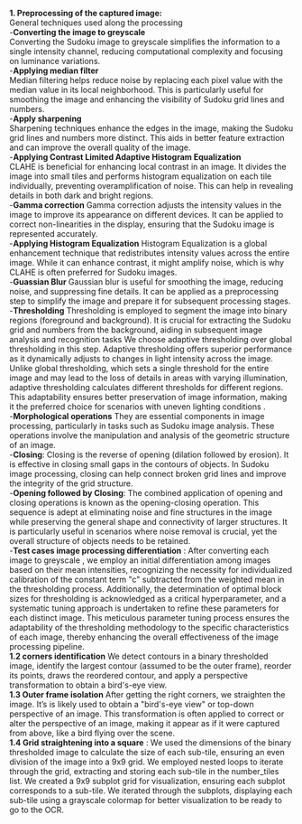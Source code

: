 **1. Preprocessing of the captured image:**<br>
General techniques used along the processing<br>
-**Converting the image to greyscale**<br>
Converting the Sudoku image to greyscale simplifies the information to a single intensity channel, reducing computational complexity and focusing on luminance variations.<br>
-**Applying median filter**<br>
Median filtering helps reduce noise by replacing each pixel value with the median value in its local neighborhood. This is particularly useful for smoothing the image and enhancing the visibility of Sudoku grid lines and numbers.<br>
-**Apply sharpening**<br>
Sharpening techniques enhance the edges in the image, making the Sudoku grid lines and numbers more distinct. This aids in better feature extraction and can improve the overall quality of the image.<br>
-**Applying Contrast Limited Adaptive Histogram Equalization**<br>
CLAHE is beneficial for enhancing local contrast in an image. It divides the image into small tiles and performs histogram equalization on each tile individually, preventing overamplification of noise. This can help in revealing details in both dark and bright regions.<br>
-**Gamma correction**
Gamma correction adjusts the intensity values in the image to improve its appearance on different devices. It can be applied to correct non-linearities in the display, ensuring that the Sudoku image is represented accurately.<br>
-**Applying Histogram Equalization**
Histogram Equalization is a global enhancement technique that redistributes intensity values across the entire image. While it can enhance contrast, it might amplify noise, which is why CLAHE is often preferred for Sudoku images.<br>
-**Guassian Blur**
Gaussian blur is useful for smoothing the image, reducing noise, and suppressing fine details. It can be applied as a preprocessing step to simplify the image and prepare it for subsequent processing stages.<br>
-**Thresholding**
Thresholding is employed to segment the image into binary regions (foreground and background). It is crucial for extracting the Sudoku grid and numbers from the background, aiding in subsequent image analysis and recognition tasks
We choose adaptive thresholding over global thresholding in this step. Adaptive thresholding offers superior performance as it dynamically adjusts to changes in light intensity across the image. Unlike global thresholding, which sets a single threshold for the entire image and may lead to the loss of details in areas with varying illumination, adaptive thresholding calculates different thresholds for different regions. This adaptability ensures better preservation of image information, making it the preferred choice for scenarios with uneven lighting conditions .<br>
-**Morphological operations**
They are essential components in image processing, particularly in tasks such as Sudoku image analysis. These operations involve the manipulation and analysis of the geometric structure of an image.<br>
-**Closing**:
Closing is the reverse of opening (dilation followed by erosion). It is effective in closing small gaps in the contours of objects. In Sudoku image processing, closing can help connect broken grid lines and improve the integrity of the grid structure.<br>
-**Opening followed by Closing**:
The combined application of opening and closing operations is known as the opening-closing operation.
This sequence is adept at eliminating noise and fine structures in the image while preserving the general shape and connectivity of larger structures.
It is particularly useful in scenarios where noise removal is crucial, yet the overall structure of objects needs to be retained.<br>
-**Test cases image processing differentiation** :
After converting each image to greyscale , we employ an initial differentiation among images based on their mean intensities, recognizing the necessity for individualized calibration of the constant term "c" subtracted from the weighted mean in the thresholding process. Additionally, the determination of optimal block sizes for thresholding is acknowledged as a critical hyperparameter, and a systematic tuning approach is undertaken to refine these parameters for each distinct image. This meticulous parameter tuning process ensures the adaptability of the thresholding methodology to the specific characteristics of each image, thereby enhancing the overall effectiveness of the image processing pipeline.<br>
**1.2 corners identification**
We detect contours in a binary thresholded image, identify the largest contour (assumed to be the outer frame), reorder its points, draws the reordered contour, and apply a perspective transformation to obtain a bird's-eye view.<br>
**1.3 Outer frame isolation**
After getting the right corners, we straighten the image.
It’s is likely used to obtain a "bird's-eye view" or top-down perspective of an image. This transformation is often applied to correct or alter the perspective of an image, making it appear as if it were captured from above, like a bird flying over the scene.<br>
**1.4 Grid straightening into a square** :
We used the dimensions of the binary thresholded image to calculate the size of each sub-tile, ensuring an even division of the image into a 9x9 grid.
We employed nested loops to iterate through the grid, extracting and storing each sub-tile in the number_tiles list.
We created a 9x9 subplot grid for visualization, ensuring each subplot corresponds to a sub-tile.
We iterated through the subplots, displaying each sub-tile using a grayscale colormap for better visualization to be ready to go to the OCR.<br>
